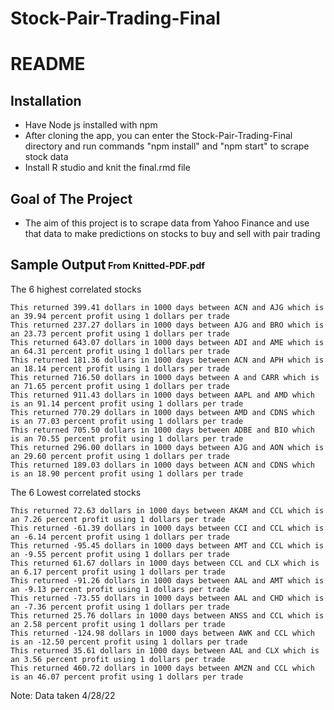 
# Stock-Pair-Trading-Final
# README
## Installation
- Have Node js installed with npm
- After cloning the app, you can enter the Stock-Pair-Trading-Final directory and run commands "npm install" and "npm start" to scrape stock data
- Install R studio and knit the final.rmd file


## Goal of The Project
- The aim of this project is to scrape data from Yahoo Finance and use that data to make predictions on stocks to buy and sell with pair trading


## Sample Output<sub><sup> From Knitted-PDF.pdf</sup></sub>


The 6 highest correlated stocks
```
This returned 399.41 dollars in 1000 days between ACN and AJG which is an 39.94 percent profit using 1 dollars per trade
This returned 237.27 dollars in 1000 days between AJG and BRO which is an 23.73 percent profit using 1 dollars per trade
This returned 643.07 dollars in 1000 days between ADI and AME which is an 64.31 percent profit using 1 dollars per trade
This returned 181.36 dollars in 1000 days between ACN and APH which is an 18.14 percent profit using 1 dollars per trade
This returned 716.50 dollars in 1000 days between A and CARR which is an 71.65 percent profit using 1 dollars per trade
This returned 911.43 dollars in 1000 days between AAPL and AMD which is an 91.14 percent profit using 1 dollars per trade
This returned 770.29 dollars in 1000 days between AMD and CDNS which is an 77.03 percent profit using 1 dollars per trade
This returned 705.50 dollars in 1000 days between ADBE and BIO which is an 70.55 percent profit using 1 dollars per trade
This returned 296.00 dollars in 1000 days between AJG and AON which is an 29.60 percent profit using 1 dollars per trade
This returned 189.03 dollars in 1000 days between ACN and CDNS which is an 18.90 percent profit using 1 dollars per trade
```
The 6 Lowest correlated stocks
```
This returned 72.63 dollars in 1000 days between AKAM and CCL which is an 7.26 percent profit using 1 dollars per trade
This returned -61.39 dollars in 1000 days between CCI and CCL which is an -6.14 percent profit using 1 dollars per trade
This returned -95.45 dollars in 1000 days between AMT and CCL which is an -9.55 percent profit using 1 dollars per trade
This returned 61.67 dollars in 1000 days between CCL and CLX which is an 6.17 percent profit using 1 dollars per trade
This returned -91.26 dollars in 1000 days between AAL and AMT which is an -9.13 percent profit using 1 dollars per trade
This returned -73.55 dollars in 1000 days between AAL and CHD which is an -7.36 percent profit using 1 dollars per trade
This returned 25.76 dollars in 1000 days between ANSS and CCL which is an 2.58 percent profit using 1 dollars per trade
This returned -124.98 dollars in 1000 days between AWK and CCL which is an -12.50 percent profit using 1 dollars per trade
This returned 35.61 dollars in 1000 days between AAL and CLX which is an 3.56 percent profit using 1 dollars per trade
This returned 460.72 dollars in 1000 days between AMZN and CCL which is an 46.07 percent profit using 1 dollars per trade
```

Note: Data taken 4/28/22
